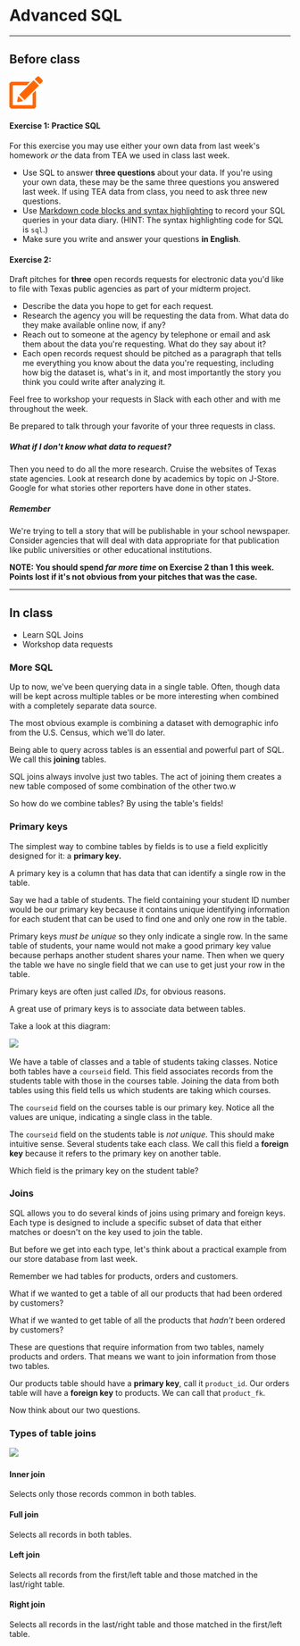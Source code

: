 # Advanced SQL

---

## Before class


![](/assets/pencil.png)

#### Exercise 1: Practice SQL

For this exercise you may use either your own data from last week's homework _or_ the data from TEA we used in class last week.


- Use SQL to answer **three questions** about your data. If you're using your own data, these may be the same three questions you answered last week. If using TEA data from class, you need to ask three new questions.
- Use [Markdown code blocks and syntax highlighting](https://github.com/adam-p/markdown-here/wiki/Markdown-Cheatsheet#code-and-syntax-highlighting) to record your SQL queries in your data diary. (HINT: The syntax highlighting code for SQL is `sql`.)
- Make sure you write and answer your questions **in English**.

#### Exercise 2:
Draft pitches for **three** open records requests for electronic data you'd like to file with Texas public agencies as part of your midterm project.
- Describe the data you hope to get for each request.
- Research the agency you will be requesting the data from. What data do they make available online now, if any?
- Reach out to someone at the agency by telephone or email and ask them about the data you're requesting. What do they say about it?
- Each open records request should be pitched as a paragraph that tells me everything you know about the data you're requesting, including how big the dataset is, what's in it, and most importantly the story you think you could write after analyzing it.

Feel free to workshop your requests in Slack with each other and with me throughout the week.

Be prepared to talk through your favorite of your three requests in class.
    

##### What if I don't know what data to request?

Then you need to do all the more research. Cruise the websites of Texas state agencies. Look at research done by academics by topic on J-Store. Google for what stories other reporters have done in other states.

##### Remember

We're trying to tell a story that will be publishable in your school newspaper. Consider agencies that will deal with data appropriate for that publication like public universities or other educational institutions.

**NOTE: You should spend _far more time_ on Exercise 2 than 1 this week. Points lost if it's not obvious from your pitches that was the case.**



---

## In class 

- Learn SQL Joins
- Workshop data requests

### More SQL

Up to now, we've been querying data in a single table. Often, though data will be kept across multiple tables or be more interesting when combined with a completely separate data source.

The most obvious example is combining a dataset with demographic info from the U.S. Census, which we'll do later. 

Being able to query across tables is an essential and powerful part of SQL. We call this **joining** tables.

SQL joins always involve just two tables. The act of joining them creates a new table composed of some combination of the other two.w

So how do we combine tables? By using the table's fields!

### Primary keys

The simplest way to combine tables by fields is to use a field explicitly designed for it: a **primary key.**

A primary key is a column that has data that can identify a single row in the table.

Say we had a table of students. The field containing your student ID number would be our primary key because it contains unique identifying information for each student that can be used to find one and only one row in the table.

Primary keys _must be unique_ so they only indicate a single row. In the same table of students, your name would not make a good primary key value because perhaps another student shares your name. Then when we query the table we have no single field that we can use to get just your row in the table.

Primary keys are often just called _IDs_, for obvious reasons.

A great use of primary keys is to associate data between tables.

Take a look at this diagram:

![](http://rdbms.opengrass.net/2_Database%20Design/2.1_TermsOfReference/r/keyForeign.gif)

We have a table of classes and a table of students taking classes. Notice both tables have a `courseid` field. This field associates records from the students table with those in the courses table. Joining the data from both tables using this field tells us which students are taking which courses.

The `courseid` field on the courses table is our primary key. Notice all the values are unique, indicating a single class in the table.

The `courseid` field on the students table is _not unique_. This should make intuitive sense. Several students take each class. We call this field a **foreign key** because it refers to the primary key on another table.

Which field is the primary key on the student table?

### Joins

SQL allows you to do several kinds of joins using primary and foreign keys. Each type is designed to include a specific subset of data that either matches or doesn't on the key used to join the table.

But before we get into each type, let's think about a practical example from our store database from last week.

Remember we had tables for products, orders and customers.

What if we wanted to get a table of all our products that had been ordered by customers?

What if we wanted to get table of all the products that _hadn't_ been ordered by customers?

These are questions that require information from two tables, namely products and orders. That means we want to join information from those two tables. 

Our products table should have a **primary key**, call it `product_id`. Our orders table will have a **foreign key** to products. We can call that `product_fk`.

Now think about our two questions.


### Types of table joins

![](http://www.dofactory.com/Images/sql-joins.png)

#### Inner join

Selects only those records common in both tables.

#### Full join

Selects all records in both tables.

#### Left join

Selects all records from the first/left table and those matched in the last/right table.

#### Right join

Selects all records in the last/right table and those matched in the first/left table.